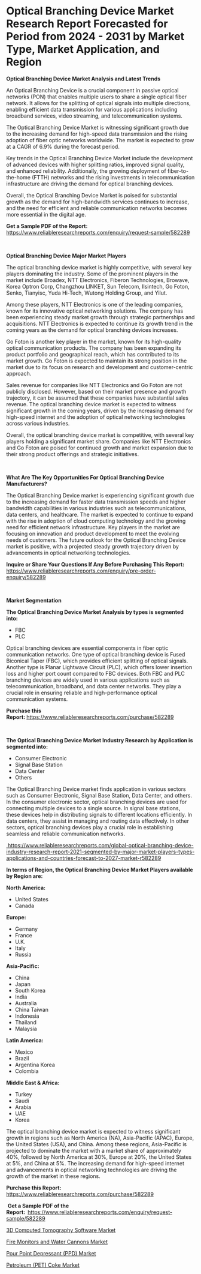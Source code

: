 <p><h1>Optical Branching Device Market Research Report Forecasted for Period from 2024 -  2031 by Market Type, Market Application, and Region</h1></p><p><strong>Optical Branching Device Market Analysis and Latest Trends</strong></p>
<p><p>An Optical Branching Device is a crucial component in passive optical networks (PON) that enables multiple users to share a single optical fiber network. It allows for the splitting of optical signals into multiple directions, enabling efficient data transmission for various applications including broadband services, video streaming, and telecommunication systems.</p><p>The Optical Branching Device Market is witnessing significant growth due to the increasing demand for high-speed data transmission and the rising adoption of fiber optic networks worldwide. The market is expected to grow at a CAGR of 6.9% during the forecast period.</p><p>Key trends in the Optical Branching Device Market include the development of advanced devices with higher splitting ratios, improved signal quality, and enhanced reliability. Additionally, the growing deployment of fiber-to-the-home (FTTH) networks and the rising investments in telecommunication infrastructure are driving the demand for optical branching devices.</p><p>Overall, the Optical Branching Device Market is poised for substantial growth as the demand for high-bandwidth services continues to increase, and the need for efficient and reliable communication networks becomes more essential in the digital age.</p></p>
<p><strong>Get a Sample PDF of the Report:&nbsp;</strong> <a href="https://www.reliableresearchreports.com/enquiry/request-sample/582289">https://www.reliableresearchreports.com/enquiry/request-sample/582289</a></p>
<p>&nbsp;</p>
<p><strong>Optical Branching Device Major Market Players</strong></p>
<p><p>The optical branching device market is highly competitive, with several key players dominating the industry. Some of the prominent players in the market include Broadex, NTT Electronics, Fiberon Technologies, Browave, Korea Optron Corp, Changzhou LINKET, Sun Telecom, Ilsintech, Go Foton, Senko, Tianyisc, Yuda Hi-Tech, Wutong Holding Group, and Yilut.</p><p>Among these players, NTT Electronics is one of the leading companies, known for its innovative optical networking solutions. The company has been experiencing steady market growth through strategic partnerships and acquisitions. NTT Electronics is expected to continue its growth trend in the coming years as the demand for optical branching devices increases.</p><p>Go Foton is another key player in the market, known for its high-quality optical communication products. The company has been expanding its product portfolio and geographical reach, which has contributed to its market growth. Go Foton is expected to maintain its strong position in the market due to its focus on research and development and customer-centric approach.</p><p>Sales revenue for companies like NTT Electronics and Go Foton are not publicly disclosed. However, based on their market presence and growth trajectory, it can be assumed that these companies have substantial sales revenue. The optical branching device market is expected to witness significant growth in the coming years, driven by the increasing demand for high-speed internet and the adoption of optical networking technologies across various industries.</p><p>Overall, the optical branching device market is competitive, with several key players holding a significant market share. Companies like NTT Electronics and Go Foton are poised for continued growth and market expansion due to their strong product offerings and strategic initiatives.</p></p>
<p>&nbsp;</p>
<p><strong>What Are The Key Opportunities For Optical Branching Device Manufacturers?</strong></p>
<p><p>The Optical Branching Device market is experiencing significant growth due to the increasing demand for faster data transmission speeds and higher bandwidth capabilities in various industries such as telecommunications, data centers, and healthcare. The market is expected to continue to expand with the rise in adoption of cloud computing technology and the growing need for efficient network infrastructure. Key players in the market are focusing on innovation and product development to meet the evolving needs of customers. The future outlook for the Optical Branching Device market is positive, with a projected steady growth trajectory driven by advancements in optical networking technologies.</p></p>
<p><strong>Inquire or Share Your Questions If Any Before Purchasing This Report:</strong> <a href="https://www.reliableresearchreports.com/enquiry/pre-order-enquiry/582289">https://www.reliableresearchreports.com/enquiry/pre-order-enquiry/582289</a></p>
<p>&nbsp;</p>
<p><strong>Market Segmentation</strong></p>
<p><strong>The Optical Branching Device Market Analysis by types is segmented into:</strong></p>
<p><ul><li>FBC</li><li>PLC</li></ul></p>
<p><p>Optical branching devices are essential components in fiber optic communication networks. One type of optical branching device is Fused Biconical Taper (FBC), which provides efficient splitting of optical signals. Another type is Planar Lightwave Circuit (PLC), which offers lower insertion loss and higher port count compared to FBC devices. Both FBC and PLC branching devices are widely used in various applications such as telecommunication, broadband, and data center networks. They play a crucial role in ensuring reliable and high-performance optical communication systems.</p></p>
<p><strong>Purchase this Report:&nbsp;</strong><a href="https://www.reliableresearchreports.com/purchase/582289">https://www.reliableresearchreports.com/purchase/582289</a></p>
<p>&nbsp;</p>
<p><strong>The Optical Branching Device Market Industry Research by Application is segmented into:</strong></p>
<p><ul><li>Consumer Electronic</li><li>Signal Base Station</li><li>Data Center</li><li>Others</li></ul></p>
<p><p>The Optical Branching Device market finds application in various sectors such as Consumer Electronic, Signal Base Station, Data Center, and others. In the consumer electronic sector, optical branching devices are used for connecting multiple devices to a single source. In signal base stations, these devices help in distributing signals to different locations efficiently. In data centers, they assist in managing and routing data effectively. In other sectors, optical branching devices play a crucial role in establishing seamless and reliable communication networks.</p></p>
<p><a href="https://www.reliableresearchreports.com/global-optical-branching-device-industry-research-report-2021-segmented-by-major-market-players-types-applications-and-countries-forecast-to-2027-market-r582289">&nbsp;https://www.reliableresearchreports.com/global-optical-branching-device-industry-research-report-2021-segmented-by-major-market-players-types-applications-and-countries-forecast-to-2027-market-r582289</a></p>
<p><strong>In terms of Region, the Optical Branching Device Market Players available by Region are:</strong></p>
<p>
    <p> <strong> North America: </strong>
        <ul>
            <li>United States</li>
            <li>Canada</li>
        </ul>
        </p> 
    <p> <strong> Europe: </strong>
        <ul>
            <li>Germany</li>
            <li>France</li>
            <li>U.K.</li>
            <li>Italy</li>
            <li>Russia</li>
        </ul>
        </p> 
    <p> <strong> Asia-Pacific: </strong>
        <ul>
            <li>China</li>
            <li>Japan</li>
            <li>South Korea</li>
            <li>India</li>
            <li>Australia</li>
            <li>China Taiwan</li>
            <li>Indonesia</li>
            <li>Thailand</li>
            <li>Malaysia</li>
        </ul>
        </p> 
    <p> <strong> Latin America: </strong>
        <ul>
            <li>Mexico</li>
            <li>Brazil</li>
            <li>Argentina Korea</li>
            <li>Colombia</li>
        </ul>
        </p> 
    <p> <strong> Middle East & Africa: </strong>
        <ul>
            <li>Turkey</li>
            <li>Saudi</li>
            <li>Arabia</li>
            <li>UAE</li>
            <li>Korea</li>
        </ul>
    </p>
    </p>
<p><p>The optical branching device market is expected to witness significant growth in regions such as North America (NA), Asia-Pacific (APAC), Europe, the United States (USA), and China. Among these regions, Asia-Pacific is projected to dominate the market with a market share of approximately 40%, followed by North America at 30%, Europe at 20%, the United States at 5%, and China at 5%. The increasing demand for high-speed internet and advancements in optical networking technologies are driving the growth of the market in these regions.</p></p>
<p><strong>Purchase this Report: </strong><a href="https://www.reliableresearchreports.com/purchase/582289">https://www.reliableresearchreports.com/purchase/582289</a></p>
<p>&nbsp;<strong>Get a Sample PDF of the Report:&nbsp;&nbsp;</strong><a href="https://www.reliableresearchreports.com/enquiry/request-sample/582289">https://www.reliableresearchreports.com/enquiry/request-sample/582289</a></p>
<p><strong></strong></p>
<p><p><a href="https://medium.com/@lottierunte68/3d-computed-tomography-software-market-global-market-share-and-ranking-overall-sales-and-demand-55571e9814a8">3D Computed Tomography Software Market</a></p><p><a href="https://medium.com/@stephaniewynterk14/fire-monitors-and-water-cannons-market-a-global-and-regional-analysis-2024-2031-9dede9be5bae">Fire Monitors and Water Cannons Market</a></p><p><a href="https://github.com/zmnbyevx75/Market-Research-Report-List-1/blob/main/pour-point-depressant-ppd-market.md">Pour Point Depressant (PPD) Market</a></p><p><a href="https://github.com/kmatchooka/Market-Research-Report-List-1/blob/main/petroleum-pet-coke-market.md">Petroleum (PET) Coke Market</a></p></p>